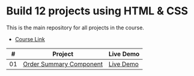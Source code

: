 # Build 12 projects using HTML & CSS

This is the main repository for all projects in the course.

- [Course Link](https://www.udemy.com/course/draft/5280624/?referralCode=F26190C15C0CDE918CF8)

|  #  | Project                     | Live Demo                                                                 |
| :-: | --------------------------- | ------------------------------------------------------------------------- |
| 01  | [Order Summary Component]() | [Live Demo](https://mohamedelkashef15.github.io/Order-Summary-Component/) |
